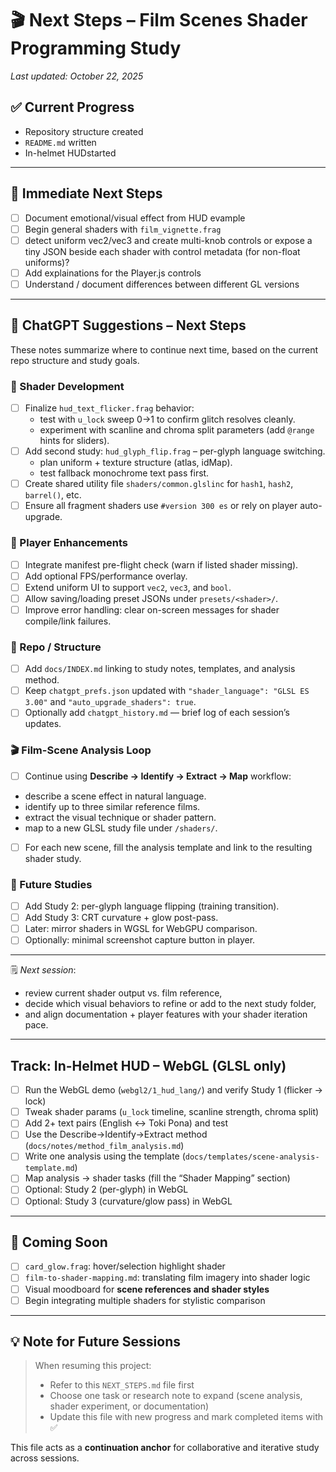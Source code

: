 # 🎬 Next Steps – Film Scenes Shader Programming Study

_Last updated: October 22, 2025_

## ✅ Current Progress
- Repository structure created  
- `README.md` written 
- In-helmet HUDstarted  

---

## 🧭 Immediate Next Steps
- [ ] Document emotional/visual effect from HUD evample  
- [ ] Begin general shaders with `film_vignette.frag`
- [ ] detect uniform vec2/vec3 and create multi-knob controls or expose a tiny JSON beside each shader with control metadata (for non-float uniforms)?
- [ ] Add explainations for the Player.js controls
- [ ] Understand / document differences between different GL versions

---

## 💬 ChatGPT Suggestions – Next Steps

These notes summarize where to continue next time, based on the current repo structure and study goals.

### 🎨 Shader Development
- [ ] Finalize `hud_text_flicker.frag` behavior:
  - test with `u_lock` sweep 0→1 to confirm glitch resolves cleanly.
  - experiment with scanline and chroma split parameters (add `@range` hints for sliders).
- [ ] Add second study: `hud_glyph_flip.frag` – per-glyph language switching.
  - plan uniform + texture structure (atlas, idMap).
  - test fallback monochrome text pass first.
- [ ] Create shared utility file `shaders/common.glslinc` for `hash1`, `hash2`, `barrel()`, etc.
- [ ] Ensure all fragment shaders use `#version 300 es` or rely on player auto-upgrade.

### 🧩 Player Enhancements
- [ ] Integrate manifest pre-flight check (warn if listed shader missing).
- [ ] Add optional FPS/performance overlay.
- [ ] Extend uniform UI to support `vec2`, `vec3`, and `bool`.
- [ ] Allow saving/loading preset JSONs under `presets/<shader>/`.
- [ ] Improve error handling: clear on-screen messages for shader compile/link failures.

### 📁 Repo / Structure
- [ ] Add `docs/INDEX.md` linking to study notes, templates, and analysis method.
- [ ] Keep `chatgpt_prefs.json` updated with `"shader_language": "GLSL ES 3.00"` and `"auto_upgrade_shaders": true`.
- [ ] Optionally add `chatgpt_history.md` — brief log of each session’s updates.

### 🎬 Film-Scene Analysis Loop
- [ ] Continue using **Describe → Identify → Extract → Map** workflow:
- describe a scene effect in natural language.
- identify up to three similar reference films.
- extract the visual technique or shader pattern.
- map to a new GLSL study file under `/shaders/`.
- [ ] For each new scene, fill the analysis template and link to the resulting shader study.

### 🚀 Future Studies
- [ ] Add Study 2: per-glyph language flipping (training transition).
- [ ] Add Study 3: CRT curvature + glow post-pass.
- [ ] Later: mirror shaders in WGSL for WebGPU comparison.
- [ ] Optionally: minimal screenshot capture button in player.

---

🗒️ *Next session*:  
- review current shader output vs. film reference,  
- decide which visual behaviors to refine or add to the next study folder,  
- and align documentation + player features with your shader iteration pace.


---
## Track: In-Helmet HUD – WebGL (GLSL only)

- [ ] Run the WebGL demo (`webgl2/1_hud_lang/`) and verify Study 1 (flicker → lock)
- [ ] Tweak shader params (`u_lock` timeline, scanline strength, chroma split)
- [ ] Add 2+ text pairs (English ↔ Toki Pona) and test
- [ ] Use the Describe→Identify→Extract method (`docs/notes/method_film_analysis.md`)
- [ ] Write one analysis using the template (`docs/templates/scene-analysis-template.md`)
- [ ] Map analysis → shader tasks (fill the “Shader Mapping” section)
- [ ] Optional: Study 2 (per-glyph) in WebGL
- [ ] Optional: Study 3 (curvature/glow pass) in WebGL

---

## 🧪 Coming Soon
- [ ] `card_glow.frag`: hover/selection highlight shader  
- [ ] `film-to-shader-mapping.md`: translating film imagery into shader logic  
- [ ] Visual moodboard for **scene references and shader styles**  
- [ ] Begin integrating multiple shaders for stylistic comparison  

---

## 💡 Note for Future Sessions

> When resuming this project:  
> - Refer to this `NEXT_STEPS.md` file first  
> - Choose one task or research note to expand (scene analysis, shader experiment, or documentation)  
> - Update this file with new progress and mark completed items with ✅  

This file acts as a **continuation anchor** for collaborative and iterative study across sessions.  
